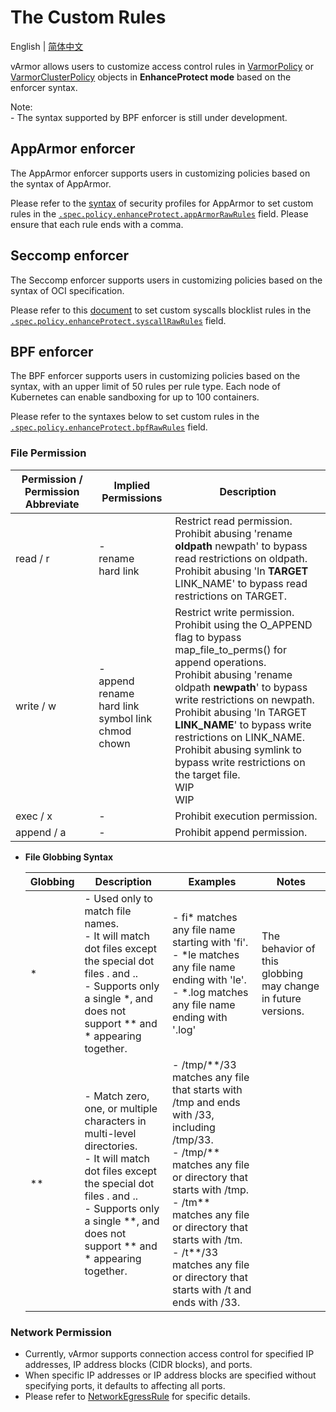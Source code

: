 # The Custom Rules
English | [简体中文](custom_rules.zh_CN.md)

vArmor allows users to customize access control rules in [VarmorPolicy](usage_instructions.md#varmorpolicy) or [VarmorClusterPolicy](usage_instructions.md#varmorclusterpolicy) objects in **EnhanceProtect mode** based on the enforcer syntax.

Note:<br />- The syntax supported by BPF enforcer is still under development.

## AppArmor enforcer

The AppArmor enforcer supports users in customizing policies based on the syntax of AppArmor.

Please refer to the [syntax](https://manpages.ubuntu.com/manpages/jammy/man5/apparmor.d.5.html) of security profiles for AppArmor to set custom rules in the [`.spec.policy.enhanceProtect.appArmorRawRules`](../../getting_started/interface_instructions) field. Please ensure that each rule ends with a comma.

## Seccomp enforcer

The Seccomp enforcer supports users in customizing policies based on the syntax of OCI specification.

Please refer to this [document](https://github.com/opencontainers/runtime-spec/blob/main/config-linux.md#seccomp) to set custom syscalls blocklist rules in the [`.spec.policy.enhanceProtect.syscallRawRules`](../../getting_started/interface_instructions) field.

## BPF enforcer

The BPF enforcer supports users in customizing policies based on the syntax, with an upper limit of 50 rules per rule type. Each node of Kubernetes can enable sandboxing for up to 100 containers.

Please refer to the syntaxes below to set custom rules in the [`.spec.policy.enhanceProtect.bpfRawRules`](../../getting_started/interface_instructions#bpfrawrules) field.

### File Permission
  
  | Permission / Permission Abbreviate |  Implied Permissions | Description |
  |------------------------------------|----------------------|-------------|
  |read / r|-<br />rename<br />hard link|Restrict read permission.<br />Prohibit abusing 'rename **oldpath** newpath' to bypass read restrictions on oldpath.<br />Prohibit abusing 'ln **TARGET** LINK_NAME' to bypass read restrictions on TARGET.
  |write / w|-<br />append<br />rename<br />hard link<br />symbol link<br />chmod<br />chown|Restrict write permission.<br />Prohibit using the O_APPEND flag to bypass map_file_to_perms() for append operations.<br />Prohibit abusing 'rename oldpath **newpath**' to bypass write restrictions on newpath.<br />Prohibit abusing 'ln TARGET **LINK_NAME**' to bypass write restrictions on LINK_NAME.<br />Prohibit abusing symlink to bypass write restrictions on the target file.<br />WIP<br />WIP
  |exec / x|-|Prohibit execution permission.
  |append / a|-|Prohibit append permission.

* **File Globbing Syntax**

  | Globbing | Description | Examples | Notes |
  |----------|-------------|----------|-------|
  |*|- Used only to match file names.<br />- It will match dot files except the special dot files . and ..<br />- Supports only a single *, and does not support \*\* and * appearing together.|- fi\* matches any file name starting with 'fi'.<br />- *le matches any file name ending with 'le'.<br />- *.log matches any file name ending with '.log'|The behavior of this globbing may change in future versions.|
  |\**|- Match zero, one, or multiple characters in multi-level directories.<br />- It will match dot files except the special dot files . and ..<br />- Supports only a single \*\*, and does not support ** and * appearing together.|- /tmp/\*\*/33 matches any file that starts with /tmp and ends with /33, including /tmp/33.<br />- /tmp/\*\* matches any file or directory that starts with /tmp.<br />- /tm** matches any file or directory that starts with /tm.<br />- /t**/33 matches any file or directory that starts with /t and ends with /33.

### Network Permission
* Currently, vArmor supports connection access control for specified IP addresses, IP address blocks (CIDR blocks), and ports.
* When specific IP addresses or IP address blocks are specified without specifying ports, it defaults to affecting all ports.
* Please refer to [NetworkEgressRule](./interface_instructions#networkegressrule) for specific details.
